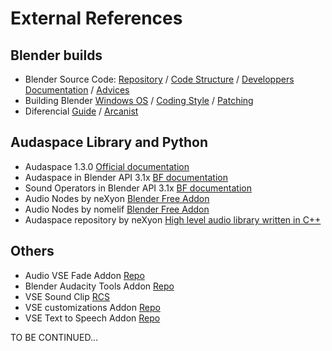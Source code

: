 # External References

## Blender builds

- Blender Source Code: [Repository](https://github.com/blender) / [Code Structure](https://wiki.blender.org/wiki/Source/File_Structure) / [Developpers Documentation](https://www.blender.org/get-involved/developers/) / [Advices](https://wiki.blender.org/wiki/Developer_Intro/Advice)
- Building Blender [Windows OS](https://wiki.blender.org/wiki/Building_Blender/Windows) / [Coding Style](https://wiki.blender.org/wiki/Style_Guide) / [Patching](https://wiki.blender.org/wiki/Process/Contributing_Code)
- Diferencial [Guide](https://secure.phabricator.com/book/phabricator/article/differential/) / [Arcanist](https://wiki.blender.org/wiki/Tools/CodeReview#Use_Arcanist)

## Audaspace Library and Python

- Audaspace 1.3.0 [Official documentation](https://audaspace.github.io/)
- Audaspace in Blender API 3.1x [BF documentation](https://docs.blender.org/api/3.1/aud.html)
- Sound Operators in Blender API 3.1x [BF documentation](https://docs.blender.org/api/3.1/bpy.ops.sound.html)
- Audio Nodes by neXyon [Blender Free Addon](https://github.com/neXyon/audionodes)
- Audio Nodes by nomelif [Blender Free Addon](https://github.com/nomelif/Audionodes)
- Audaspace repository by neXyon [High level audio library written in C++](https://github.com/neXyon/audaspace)

## Others

- Audio VSE Fade Addon [Repo](https://github.com/snuq/VSEQF)
- Blender Audacity Tools Addon [Repo](https://github.com/tin2tin/audacity_tools_for_blender)
- VSE Sound Clip [RCS](https://blender.community/c/rightclickselect/vQ65/)
- VSE customizations Addon [Repo](https://github.com/Botmasher/blender-vse-customizations)
- VSE Text to Speech Addon [Repo](https://github.com/technisculpt/blender-text-to-speech-gtts)

TO BE CONTINUED...

